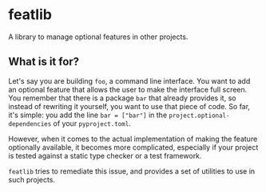 # featlib

A library to manage optional features in other projects.

## What is it for?

Let's say you are building `foo`, a command line interface. You want to add an optional feature that allows the user to make the interface full screen. You remember that there is a package `bar` that already provides it, so instead of rewriting it yourself, you want to use that piece of code. So far, it's simple: you add the line `bar = ["bar"]` in the `project.optional-dependencies` of your `pyproject.toml`.

However, when it comes to the actual implementation of making the feature optionally available, it becomes more complicated, especially if your project is tested against a static type checker or a test framework.

`featlib` tries to remediate this issue, and provides a set of utilities to use in such projects.
